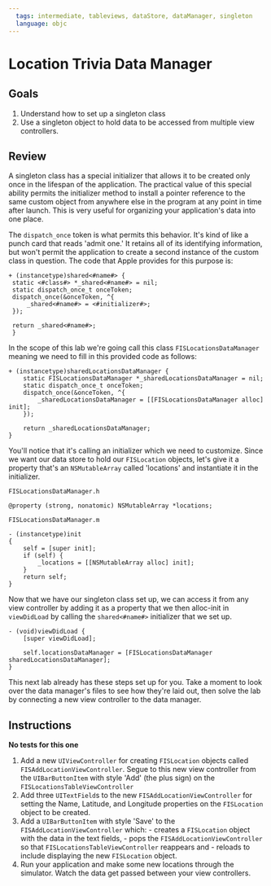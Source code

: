 ```yaml
---
  tags: intermediate, tableviews, dataStore, dataManager, singleton
  language: objc
---
```


# Location Trivia Data Manager

## Goals

1. Understand how to set up a singleton class
1. Use a singleton object to hold data to be accessed from multiple view controllers.

## Review

A singleton class has a special initializer that allows it to be created only once in the lifespan of the application. The practical value of this special ability permits the initializer method to install a pointer reference to the same custom object from anywhere else in the program at any point in time after launch. This is very useful for organizing your application's data into one place.

The `dispatch_once` token is what permits this behavior. It's kind of like a punch card that reads 'admit one.' It retains all of its identifying information, but won't permit the application to create a second instance of the custom class in question. The code that Apple provides for this purpose is: 

   ```
  + (instancetype)shared<#name#> {
    static <#class#> *_shared<#name#> = nil;
    static dispatch_once_t onceToken;
    dispatch_once(&onceToken, ^{
        _shared<#name#> = <#initializer#>;
    });

    return _shared<#name#>;
    }
   ```
In the scope of this lab we're going call this class `FISLocationsDataManager` meaning we need to fill in this provided code as follows:

```
+ (instancetype)sharedLocationsDataManager {
    static FISLocationsDataManager *_sharedLocationsDataManager = nil;
    static dispatch_once_t onceToken;
    dispatch_once(&onceToken, ^{
        _sharedLocationsDataManager = [[FISLocationsDataManager alloc] init];
    });

    return _sharedLocationsDataManager;
}
```
You'll notice that it's calling an initializer which we need to customize. Since we want our data store to hold our `FISLocation` objects, let's give it a property that's an `NSMutableArray` called 'locations' and instantiate it in the initializer.

```
FISLocationsDataManager.h

@property (strong, nonatomic) NSMutableArray *locations;
```

```
FISLocationsDataManager.m

- (instancetype)init
{
    self = [super init];
    if (self) {
        _locations = [[NSMutableArray alloc] init];
    }
    return self;
}
```
Now that we have our singleton class set up, we can access it from any view controller by adding it as a property that we then alloc-init in `viewDidLoad` by calling the `shared<#name#>` initializer that we set up.

```
- (void)viewDidLoad {
	[super viewDidLoad];
	
    self.locationsDataManager = [FISLocationsDataManager sharedLocationsDataManager];
}
```
This next lab already has these steps set up for you. Take a moment to look over the data manager's files to see how they're laid out, then solve the lab by connecting a new view controller to the data manager.

## Instructions

  **No tests for this one**

  1. Add a new `UIViewController` for creating `FISLocation` objects called `FISAddLocationViewController`. Segue to this new view controller from the `UIBarButtonItem` with style 'Add' (the plus sign) on the `FISLocationsTableViewController`
  1. Add three `UITextField`s to the new `FISAddLocationViewController` for setting the Name, Latitude, and Longitude properties on the `FISLocation` object to be created.
  1. Add a `UIBarButtonItem` with style 'Save' to the `FISAddLocationViewController` which:
  	- creates a `FISLocation` object with the data in the text fields, 
  	- pops the `FISAddLocationViewController` so that `FISLocationsTableViewController` reappears and 
  	- reloads to include displaying the new `FISLocation` object.
  1. Run your application and make some new locations through the simulator. Watch the data get passed between your view controllers.